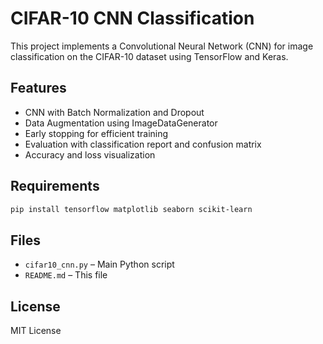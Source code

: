 # CIFAR-10 CNN Classification

This project implements a Convolutional Neural Network (CNN) for image classification on the CIFAR-10 dataset using TensorFlow and Keras.

## Features
- CNN with Batch Normalization and Dropout
- Data Augmentation using ImageDataGenerator
- Early stopping for efficient training
- Evaluation with classification report and confusion matrix
- Accuracy and loss visualization

## Requirements
```bash
pip install tensorflow matplotlib seaborn scikit-learn
```

## Files
- `cifar10_cnn.py` – Main Python script
- `README.md` – This file

## License
MIT License